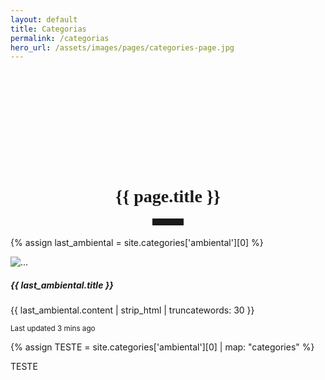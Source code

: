 ```yaml
---
layout: default
title: Categorias
permalink: /categorias
hero_url: /assets/images/pages/categories-page.jpg
---
```


<h1 style="font-family:Oswald; margin-top: 5vh; text-align: center;">{{ page.title }}</h1>

<hr style="max-width: 50px;border-width: 3px;border-color: rgba(6,42,78);text-align: center;margin: auto;padding-bottom: 10px; opacity:1; margin-bottom: 2vw;">


{% assign last_ambiental = site.categories['ambiental'][0] %}

<div class="card mb-3" style="max-width: 540px;">
  <div class="row g-0">
    <div class="col-md-4">
      <img src="{{ last_ambiental.hero_url }}" class="img-fluid rounded-start" alt="...">
    </div>
    <div class="col-md-8">
      <div class="card-body">
        <h5 class="card-title">{{ last_ambiental.title }}</h5>
        <p class="card-text">{{ last_ambiental.content | strip_html | truncatewords: 30 }}</p>
        <p class="card-text"><small class="text-muted">Last updated 3 mins ago</small></p>
      </div>
    </div>
  </div>
</div>








{% assign TESTE = site.categories['ambiental'][0] | map: "categories" %}


<p>TESTE</p>
